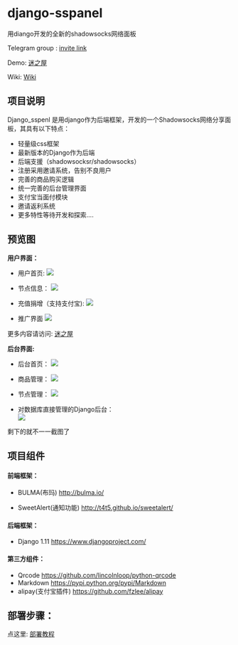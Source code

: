 # django-sspanel
用diango开发的全新的shadowsocks网络面板

Telegram group : [invite link](https://t.me/Ehcobreakwa11)

Demo: [迷之屋](https://www.ehcozone.ml/)

Wiki: [Wiki](https://github.com/Ehco1996/django-sspanel/wiki)

## 项目说明

Django_sspenl 是用django作为后端框架，开发的一个Shadowsocks网络分享面板，其具有以下特点：

* 轻量级css框架
* 最新版本的Django作为后端
* 后端支援（shadowsocksr/shadowsocks）
* 注册采用邀请系统，告别不良用户
* 完善的商品购买逻辑
* 统一完善的后台管理界面
* 支付宝当面付模块
* 邀请返利系统
* 更多特性等待开发和探索....

## 预览图

**用户界面：**

* 用户首页:
![](http://opj9lh0x4.bkt.clouddn.com/17-9-17/89397162.jpg)

* 节点信息：
![](http://opj9lh0x4.bkt.clouddn.com/17-9-17/45975575.jpg)

* 充值捐增（支持支付宝):
![](http://opj9lh0x4.bkt.clouddn.com/17-9-17/86274004.jpg)

* 推广界面
![](http://opj9lh0x4.bkt.clouddn.com/17-10-25/14059898.jpg)

更多内容请访问:  [迷之屋](http://www.ehcozone.club/)

**后台界面:**

* 后台首页：
![](http://opj9lh0x4.bkt.clouddn.com/17-10-25/23766206.jpg)

* 商品管理：
![](http://opj9lh0x4.bkt.clouddn.com/17-9-17/76575609.jpg)

* 节点管理：
![](http://opj9lh0x4.bkt.clouddn.com/17-9-17/12003054.jpg)

* 对数据库直接管理的Django后台：  
![](http://opj9lh0x4.bkt.clouddn.com/17-9-17/10484526.jpg)

剩下的就不一一截图了


## 项目组件

#### 前端框架：

* BULMA(布玛) <http://bulma.io/>

* SweetAlert(通知功能) <http://t4t5.github.io/sweetalert/>

#### 后端框架：

* Django 1.11 <https://www.djangoproject.com/>

#### 第三方组件：

* Qrcode <https://github.com/lincolnloop/python-qrcode>
* Markdown <https://pypi.python.org/pypi/Markdown>
* alipay(支付宝插件) <https://github.com/fzlee/alipay>

## 部署步骤：

点这里: [部署教程](https://github.com/Ehco1996/django-sspanel/wiki/%E9%9D%A2%E6%9D%BF%E9%83%A8%E7%BD%B2)
